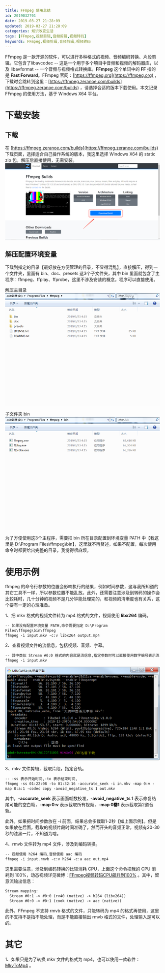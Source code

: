 ```yaml
---
title: FFmpeg 使用总结
id: 2019032701
date: 2019-03-27 21:28:09
updated: 2019-03-27 21:28:09
categories: 知识改变生活
tags: [FFmpeg,视频剪辑,音频剪辑,视频转码]
keywords: FFmpeg,视频剪辑,音频剪辑,视频转码
---
```



FFmpeg 是一款开源的软件，可以进行多种格式的视频、音频编码转换、片段剪辑。它包含了libavcodec -- 这是一个用于多个项目中音频和视频的解码器库，以及 libavformat -- 一个音频与视频格式转换库。**FFmpeg** 这个单词中的 **FF** 指的是 **Fast Forward**。FFmpeg 官网：[https://ffmpeg.org](https://ffmpeg.org) ，下载时会跳转到这里：[https://ffmpeg.zeranoe.com/builds](https://ffmpeg.zeranoe.com/builds) ，请选择合适的版本下载使用。本文记录 FFmpeg 的使用方法，基于 Windows X64 平台。


<!-- more -->


# 下载安装


## 下载

在 [https://ffmpeg.zeranoe.com/builds](https://ffmpeg.zeranoe.com/builds) 下载页面，选择适合自己操作系统的版本，我这里选择 Windows X64 的 static zip 包，解压后直接使用，无需安装。
![FFmpeg下载页面](https://raw.githubusercontent.com/iplaypi/img-playpi/master/img/old/b7f2e3a3ly1g1ivhlcgh4j21hc0q9dkh.jpg "FFmpeg下载页面")

## 解压配置环境变量

下载到指定的目录【最好放在方便管理的目录，不显得混乱】，直接解压，得到一个文件夹，里面有 bin、doc、presets 这3个子文件夹，其中 bin 里面就包含了主程序：ffmpeg、ffplay、ffprobe，这里不涉及安装的概念，程序可以直接使用。

解压主目录
![解压主目录](https://raw.githubusercontent.com/iplaypi/img-playpi/master/img/old/b7f2e3a3ly1g1ivi9q552j20o00hgt9m.jpg "解压主目录")

子文件夹 bin
![子文件夹 bin](https://raw.githubusercontent.com/iplaypi/img-playpi/master/img/old/b7f2e3a3ly1g1ividmkdbj20o00hg753.jpg "子文件夹 bin")

为了方便使用这3个主程序，需要把 bin 所在目录配置到环境变量 PATH 中【我这里是 D:\Program Files\ffmpeg\bin】，这里就不再赘述，如果不配置，每次使用命令时都要给出完整的目录，我觉得很麻烦。


# 使用示例


ffmpeg 的命令行参数的位置会影响执行的结果，例如时间参数，这与我所知道的其它工具不一样，所以参数位置不能乱放。此外，还需要注意涉及到转码的操作会比较耗时，几十分钟的视频不是几分钟能处理完的，和视频的清晰度也有关系，这个要有一定的心理准备。

1、把 mkv 格式的视频文件转为 mp4 格式的文件，视频使用 **libx264** 编码。

```
-- 如果没有配置环境变量 PATH,命令需要指定 D:\Program Files\ffmpeg\bin\ffmpeg
ffmpeg -i imput.mkv -c:v libx264 output.mp4
```

2、查看视频文件的流信息，包括视频、音频、字幕。

```
-- 其中类似 Stream #0:0 格式的内容就是流信息,指定参数时可以直接使用数字编号表示流
ffmpeg -i input.mkv
```

![查看视频文件的流信息](https://raw.githubusercontent.com/iplaypi/img-playpi/master/img/old/b7f2e3a3ly1g1ivijvhopj20l50cpjso.jpg "查看视频文件的流信息")

3、mkv 文件剪辑，截取片段，指定音轨。

```
-- -ss 表示开始时间,-to 表示结束时间,
ffmpeg -ss 01:22:08 -to 01:32:16 -accurate_seek -i in.mkv -map 0:v -map 0:a:1 -codec copy -avoid_negative_ts 1 out.mkv
```

其中，**-accurate_seek** 表示画面帧数校准，**-avoid_negative_ts 1** 表示修复结尾可能的空白帧，**-map 0:v** 表示截取所有视频，**-map 0:a:1** 表示截取第2道音轨。

此外，如果把时间参数放在 -i 前面，结果总会多截取1-2秒【如上面示例】。但是如果放在后面，截取的视频片段时间准确了，然而开头的音频正常，视频有20-30秒的漆黑一片，不知道为啥。

4、rmvb 文件转为 mp4 文件，涉及到编码转换。

```
-- 视频使用 h264 编码,音频使用 aac 编码
ffmpeg -i input.rmvb -c:v h264 -c:a aac out.mp4
```

这里需要注意，涉及到编码转换的比较消耗 CPU，上面这个命令把我的 CPU 消耗到 100%，动态视频详见微博：[FFmpeg视频转码CPU飙升到100%](https://weibo.com/3086148515/HmVcnm7Kl) 。其中，留意流输出信息：

```
Stream mapping:
  Stream #0:1 -> #0:0 (rv40 (native) -> h264 (libx264))
  Stream #0:0 -> #0:1 (cook (native) -> aac (native))
```

此外，FFmpeg 不支持 rmvb 格式的文件，只能转码为 mp4 的格式再使用，这里的不支持不是指不能处理，而是不能直接输出 rmvb 格式的文件，处理输入是可以的。


# 其它


1、如果只是为了转换 mkv 文件的格式为 mp4，也可以使用一款软件：[MkvToMp4](https://www.videohelp.com/software/MkvToMp4) 。

